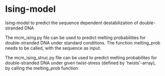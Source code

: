 # Ising-model
Ising-model to predict the sequence dependent destabilization of double-stranded DNA



The mcm_ising.py file can be used to predict melting probabilities for double-stranded DNA under standard conditions. The function melting_prob needs to be called, with the sequence as input.

The mcm_ising_struc.py file can be used to predict melting probabilites for double-stranded DNA under given twist-stress (defined by 'twists'-array), by calling the melting_prob function.
